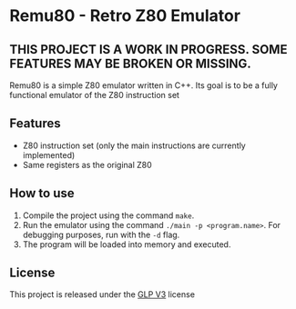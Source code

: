 # Remu80 - Retro Z80 Emulator

## THIS PROJECT IS A WORK IN PROGRESS. SOME FEATURES MAY BE BROKEN OR MISSING.

Remu80 is a simple Z80 emulator written in C++. Its goal is to be a fully functional emulator of the Z80 instruction set

## Features
- Z80 instruction set (only the main instructions are currently implemented)
- Same registers as the original Z80

## How to use
1. Compile the project using the command ```make```.
2. Run the emulator using the command ```./main -p <program.name>```. For debugging purposes, run with the ```-d``` flag.
3. The program will be loaded into memory and executed. 

## License
This project is released under the [GLP V3](https://www.gnu.org/licenses/gpl-3.0.en.html) license